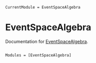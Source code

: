 ```@meta
CurrentModule = EventSpaceAlgebra
```

# EventSpaceAlgebra

Documentation for [EventSpaceAlgebra](https://github.com/okatsn/EventSpaceAlgebra.jl).

```@index
```

```@autodocs
Modules = [EventSpaceAlgebra]
```
